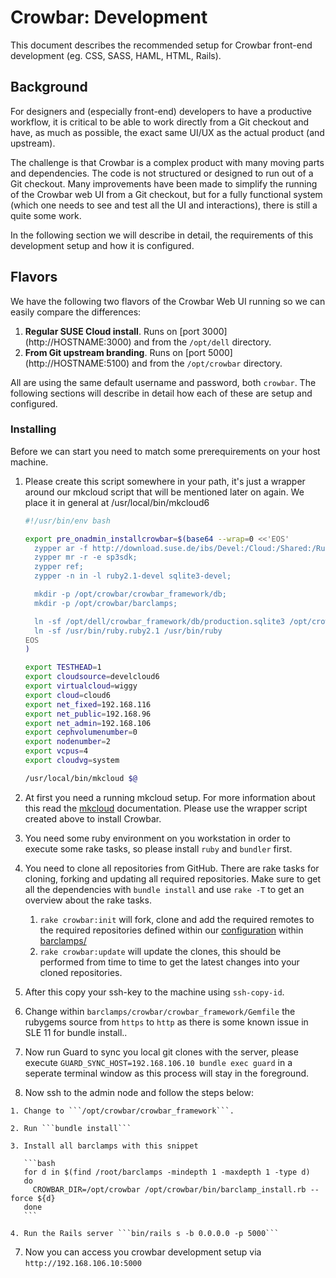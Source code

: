# Crowbar: Development

This document describes the recommended setup for Crowbar front-end development
(eg. CSS, SASS, HAML, HTML, Rails).

## Background

For designers and (especially front-end) developers to have a productive
workflow, it is critical to be able to work directly from a Git checkout and
have, as much as possible, the exact same UI/UX as the actual product (and
upstream).

The challenge is that Crowbar is a complex product with many moving parts and
dependencies. The code is not structured or designed to run out of a Git
checkout. Many improvements have been made to simplify the running of the
Crowbar web UI from a Git checkout, but for a fully functional system (which one
needs to see and test all the UI and interactions), there is still a quite some
work.

In the following section we will describe in detail, the requirements of this
development setup and how it is configured.

## Flavors

We have the following two flavors of the Crowbar Web UI running so we can easily
compare the differences:

  1. __Regular SUSE Cloud install__. Runs on [port 3000]
     (http://HOSTNAME:3000) and from the `/opt/dell` directory.
  2. __From Git upstream branding__. Runs on [port 5000]
     (http://HOSTNAME:5100) and from the `/opt/crowbar` directory.

All are using the same default username and password, both ```crowbar```. The
following sections will describe in detail how each of these are setup and
configured.

### Installing

Before we can start you need to match some prerequirements on your host machine.

  1. Please create this script somewhere in your path, it's just a wrapper
     around our mkcloud script that will be mentioned later on again. We place
     it in general at /usr/local/bin/mkcloud6

     ```bash
     #!/usr/bin/env bash

     export pre_onadmin_installcrowbar=$(base64 --wrap=0 <<'EOS'
       zypper ar -f http://download.suse.de/ibs/Devel:/Cloud:/Shared:/Rubygem/SLE_11_SP3/Devel:Cloud:Shared:Rubygem.repo;
       zypper mr -r -e sp3sdk;
       zypper ref;
       zypper -n in -l ruby2.1-devel sqlite3-devel;

       mkdir -p /opt/crowbar/crowbar_framework/db;
       mkdir -p /opt/crowbar/barclamps;

       ln -sf /opt/dell/crowbar_framework/db/production.sqlite3 /opt/crowbar/crowbar_framework/db/development.sqlite3;
       ln -sf /usr/bin/ruby.ruby2.1 /usr/bin/ruby
     EOS
     )

     export TESTHEAD=1
     export cloudsource=develcloud6
     export virtualcloud=wiggy
     export cloud=cloud6
     export net_fixed=192.168.116
     export net_public=192.168.96
     export net_admin=192.168.106
     export cephvolumenumber=0
     export nodenumber=2
     export vcpus=4
     export cloudvg=system

     /usr/local/bin/mkcloud $@
     ```

  1. At first you need a running mkcloud setup. For more information about this
     read the [mkcloud](http://git.io/vYO2E) documentation. Please use the
     wrapper script created above to install Crowbar.

  2. You need some ruby environment on you workstation in order to execute some
     rake tasks, so please install ```ruby``` and ```bundler``` first.

  3. You need to clone all repositories from GitHub. There are rake tasks for
     cloning, forking and updating all required repositories. Make sure to get
     all the dependencies with ```bundle install``` and use ```rake -T``` to get
     an overview about the rake tasks.

     1. ```rake crowbar:init``` will fork, clone and add the required remotes to the
        required repositories defined within our [configuration](../config/barclamps.yml)
        within [barclamps/](../barclamps/)
     2. ```rake crowbar:update``` will update the clones, this should be performed from time
        to time to get the latest changes into your cloned repositories.

  4. After this copy your ssh-key to the machine using ```ssh-copy-id```.

  5. Change within ```barclamps/crowbar/crowbar_framework/Gemfile``` the
     rubygems source from ```https``` to ```http``` as there is some known issue
     in SLE 11 for bundle install..

  5. Now run Guard to sync you local git clones with the server, please execute
     ```GUARD_SYNC_HOST=192.168.106.10 bundle exec guard``` in a seperate
     terminal window as this process will stay in the foreground.

  6. Now ssh to the admin node and follow the steps below:

    1. Change to ```/opt/crowbar/crowbar_framework```.

    2. Run ```bundle install```

    3. Install all barclamps with this snippet

       ```bash
       for d in $(find /root/barclamps -mindepth 1 -maxdepth 1 -type d)
       do
         CROWBAR_DIR=/opt/crowbar /opt/crowbar/bin/barclamp_install.rb --force ${d}
       done
       ```

    4. Run the Rails server ```bin/rails s -b 0.0.0.0 -p 5000```

  7. Now you can access you crowbar development setup via ```http://192.168.106.10:5000```
